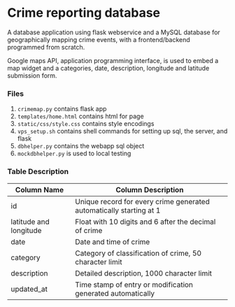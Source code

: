 # Crime reporting database

A database application using flask webservice and a MySQL database for 
geographically mapping crime events, with a frontend/backend programmed from scratch.

Google maps API, application programming interface, is used to embed a map widget and a 
categories, date, description, longitude and latitude submission form.


### Files
1. `crimemap.py` contains flask app
2. `templates/home.html` contains html for page
3. `static/css/style.css` contains style encodings
4. `vps_setup.sh` contains shell commands for setting up sql, the server, and flask
5. `dbhelper.py` contains the webapp sql object
6. `mockdbhelper.py` is used to local testing


### Table Description


| Column Name             | Column Description                                                  |
|-------------------------|---------------------------------------------------------------------| 
| id                      | Unique record for every crime generated automatically starting at 1 |
| latitude and longitude  | Float with 10 digits and 6 after the decimal of crime               |
| date                    | Date and time of crime                                              |
| category                | Category of classification of crime, 50 character limit             |
| description             | Detailed description, 1000 character limit                          |
| updated_at              | Time stamp of entry or modification generated automatically         |



